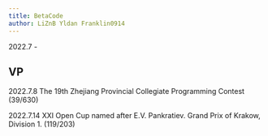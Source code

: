 ```yaml
---
title: BetaCode
author: LiZnB Yldan Franklin0914
---
```


2022.7 -

## VP

2022.7.8 The 19th Zhejiang Provincial Collegiate Programming Contest (39/630)

2022.7.14 XXI Open Cup named after E.V. Pankratiev. Grand Prix of Krakow, Division 1. (119/203)
